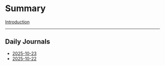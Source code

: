 # Summary

[Introduction](README.md)

---

## Daily Journals
- [2025-10-23](daily/2025-10-23.md)
- [2025-10-22](daily/2025-10-22.md)
